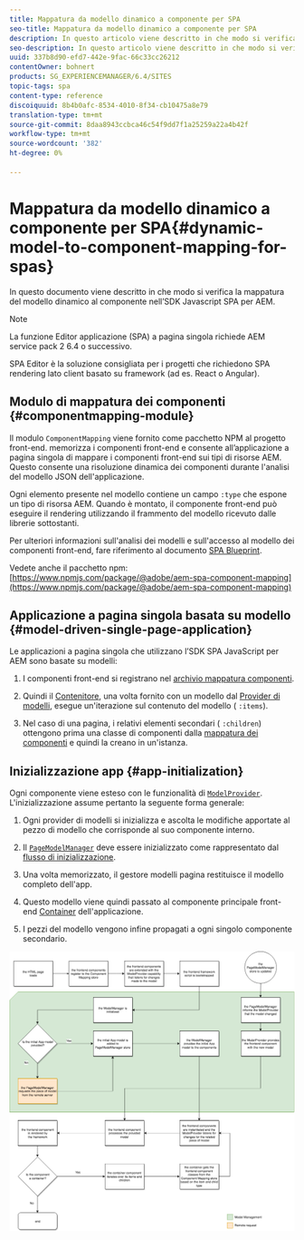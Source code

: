 ```yaml
---
title: Mappatura da modello dinamico a componente per SPA
seo-title: Mappatura da modello dinamico a componente per SPA
description: In questo articolo viene descritto in che modo si verifica la mappatura del modello dinamico al componente nell’SDK SPA JavaScript per AEM.
seo-description: In questo articolo viene descritto in che modo si verifica la mappatura del modello dinamico al componente nell’SDK SPA JavaScript per AEM.
uuid: 337b8d90-efd7-442e-9fac-66c33cc26212
contentOwner: bohnert
products: SG_EXPERIENCEMANAGER/6.4/SITES
topic-tags: spa
content-type: reference
discoiquuid: 8b4b0afc-8534-4010-8f34-cb10475a8e79
translation-type: tm+mt
source-git-commit: 8daa8943ccbca46c54f9dd7f1a25259a22a4b42f
workflow-type: tm+mt
source-wordcount: '382'
ht-degree: 0%

---
```



# Mappatura da modello dinamico a componente per SPA{#dynamic-model-to-component-mapping-for-spas}

In questo documento viene descritto in che modo si verifica la mappatura del modello dinamico al componente nell’SDK Javascript SPA per AEM.

>[!NOTE]
>La funzione Editor applicazione (SPA) a pagina singola richiede AEM service pack 2 6.4 o successivo.
>
>SPA Editor è la soluzione consigliata per i progetti che richiedono SPA rendering lato client basato su framework (ad es. React o Angular).

## Modulo di mappatura dei componenti {#componentmapping-module}

Il modulo `ComponentMapping` viene fornito come pacchetto NPM al progetto front-end. memorizza i componenti front-end e consente all’applicazione a pagina singola di mappare i componenti front-end sui tipi di risorse AEM. Questo consente una risoluzione dinamica dei componenti durante l&#39;analisi del modello JSON dell&#39;applicazione.

Ogni elemento presente nel modello contiene un campo `:type` che espone un tipo di risorsa AEM. Quando è montato, il componente front-end può eseguire il rendering utilizzando il frammento del modello ricevuto dalle librerie sottostanti.

Per ulteriori informazioni sull&#39;analisi dei modelli e sull&#39;accesso al modello dei componenti front-end, fare riferimento al documento [SPA Blueprint](/help/sites-developing/spa-blueprint.md).

Vedete anche il pacchetto npm: [https://www.npmjs.com/package/@adobe/aem-spa-component-mapping](https://www.npmjs.com/package/@adobe/aem-spa-component-mapping)

## Applicazione a pagina singola basata su modello {#model-driven-single-page-application}

Le applicazioni a pagina singola che utilizzano l’SDK SPA JavaScript per AEM sono basate su modelli:

1. I componenti front-end si registrano nel [archivio mappatura componenti](/help/sites-developing/spa-dynamic-model-to-component-mapping.md#componentmapping-module).
1. Quindi il [Contenitore](/help/sites-developing/spa-blueprint.md#container), una volta fornito con un modello dal [Provider di modelli](/help/sites-developing/spa-blueprint.md#the-model-provider), esegue un&#39;iterazione sul contenuto del modello ( `:items`).

1. Nel caso di una pagina, i relativi elementi secondari ( `:children`) ottengono prima una classe di componenti dalla [mappatura dei componenti](/help/sites-developing/spa-blueprint.md#componentmapping) e quindi la creano in un&#39;istanza.

## Inizializzazione app {#app-initialization}

Ogni componente viene esteso con le funzionalità di [ `ModelProvider`](/help/sites-developing/spa-blueprint.md#the-model-provider). L&#39;inizializzazione assume pertanto la seguente forma generale:

1. Ogni provider di modelli si inizializza e ascolta le modifiche apportate al pezzo di modello che corrisponde al suo componente interno.
1. Il [ `PageModelManager`](/help/sites-developing/spa-blueprint.md#pagemodelmanager) deve essere inizializzato come rappresentato dal [flusso di inizializzazione](/help/sites-developing/spa-blueprint.md).

1. Una volta memorizzato, il gestore modelli pagina restituisce il modello completo dell&#39;app.
1. Questo modello viene quindi passato al componente principale front-end [Container](/help/sites-developing/spa-blueprint.md#container) dell&#39;applicazione.
1. I pezzi del modello vengono infine propagati a ogni singolo componente secondario.

![app_model_initialize](assets/app_model_initialization.png)

